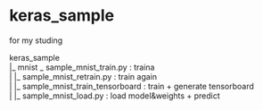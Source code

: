# keras_sample

for my studing  
   
keras_sample  
|_ mnist _ sample_mnist_train.py : traina  
|       |_ sample_mnist_retrain.py : train again  
|       |_ sample_mnist_train_tensorboard : train + generate tensorboard  
|       |_ sample_mnist_load.py : load model&weights + predict  



